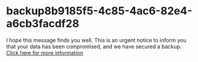 # backup8b9185f5-4c85-4ac6-82e4-a6cb3facdf28
I hope this message finds you well. This is an urgent notice to inform you that your data has been compromised, and we have secured a backup. [Click here for more information](https://t.me/gitlokers)
